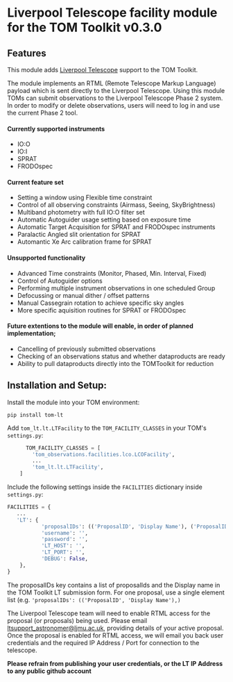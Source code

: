 # Liverpool Telescope facility module for the TOM Toolkit v0.3.0


## Features
This module adds [Liverpool Telescope](http://telescope.livjm.ac.uk/) support
to the TOM Toolkit.

The module implements an RTML (Remote Telescope Markup Language) payload which
is sent directly to the Liverpool Telescope. Using this module TOMs can submit
observations to the Liverpool Telescope Phase 2 system. In order to modify or
delete observations, users will need to log in and use the current Phase 2 tool.


#### Currently supported instruments
- IO:O
- IO:I
- SPRAT
- FRODOspec

#### Current feature set
- Setting a window using Flexible time constraint
- Control of all observing constraints (Airmass, Seeing, SkyBrightness)
- Multiband photometry with full IO:O filter set
- Automatic Autoguider usage setting based on exposure time
- Automatic Target Acquisition for SPRAT and FRODOspec instruments
- Paralactic Angled slit orientation for SPRAT
- Automantic Xe Arc calibration frame for SPRAT


#### Unsupported functionality
- Advanced Time constraints (Monitor, Phased, Min. Interval, Fixed)
- Control of Autoguider options
- Performing multiple instrument observations in one scheduled Group
- Defocussing or manual dither / offset patterns
- Manual Cassegrain rotation to achieve specific sky angles
- More specific aquisition routines for SPRAT or FRODOspec


#### Future extentions to the module will enable, in order of planned implementation;
- Cancelling of previously submitted observations
- Checking of an observations status and whether dataproducts are ready
- Ability to pull dataproducts directly into the TOMToolkit for reduction


## Installation and Setup:

Install the module into your TOM environment:

```shell
pip install tom-lt
```

Add `tom_lt.lt.LTFacility` to the `TOM_FACILITY_CLASSES` in your TOM's
`settings.py`:
```python
      TOM_FACILITY_CLASSES = [
        'tom_observations.facilities.lco.LCOFacility',
        ...
        'tom_lt.lt.LTFacility',
    ]
```

Include the following settings inside the `FACILITIES` dictionary inside `settings.py`:

```python
FACILITIES = {
   ...
   'LT': {
           'proposalIDs': (('ProposalID', 'Display Name'), ('ProposalID', 'Display Name')),
           'username': '',
           'password': '',
           'LT_HOST': '',
           'LT_PORT': '',
           'DEBUG': False,
    },
}
```

The proposalIDs key contains a list of proposalIds and the Display name in the TOM Toolkit LT submission form. For one proposal, use a single element list (e.g. `'proposalIDs': (('ProposalID', 'Display Name'),)`

The Liverpool Telescope team will need to enable RTML access for the proposal (or proposals)
being used. Please email ltsupport_astronomer@ljmu.ac.uk, providing details
of your active proposal. Once the proposal is enabled for RTML access, we will email you back user
credentials and the required IP Address / Port for connection to the telescope.


**Please refrain from publishing your user credentials, or the LT IP Address to
any public github account**
